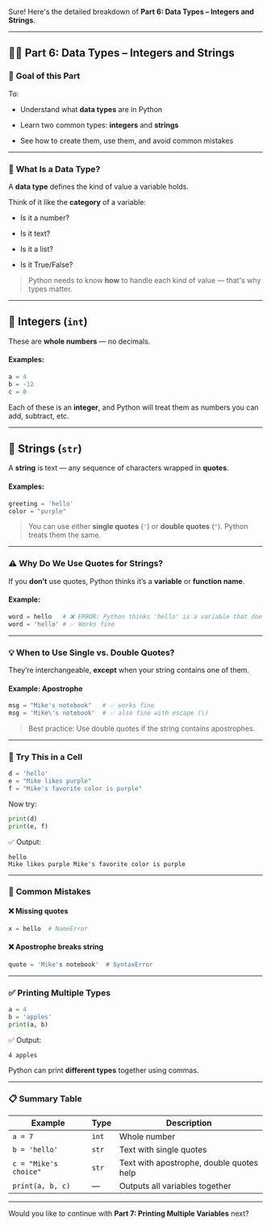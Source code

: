 Sure! Here's the detailed breakdown of **Part 6: Data Types – Integers and Strings**.

---

## 🔢📝 **Part 6: Data Types – Integers and Strings**

### 🎯 **Goal of this Part**

To:

- Understand what **data types** are in Python
    
- Learn two common types: **integers** and **strings**
    
- See how to create them, use them, and avoid common mistakes
    

---

### 🧠 **What Is a Data Type?**

A **data type** defines the kind of value a variable holds.

Think of it like the **category** of a variable:

- Is it a number?
    
- Is it text?
    
- Is it a list?
    
- Is it True/False?
    

> Python needs to know **how** to handle each kind of value — that's why types matter.

---

## 🔢 **Integers (`int`)**

These are **whole numbers** — no decimals.

#### Examples:

```python
a = 4
b = -12
c = 0
```

Each of these is an **integer**, and Python will treat them as numbers you can add, subtract, etc.

---

## 🧾 **Strings (`str`)**

A **string** is text — any sequence of characters wrapped in **quotes**.

#### Examples:

```python
greeting = 'hello'
color = "purple"
```

> You can use either **single quotes** (`'`) or **double quotes** (`"`). Python treats them the same.

---

### ⚠️ **Why Do We Use Quotes for Strings?**

If you **don’t** use quotes, Python thinks it’s a **variable** or **function name**.

#### Example:

```python
word = hello   # ❌ ERROR: Python thinks 'hello' is a variable that doesn't exist
word = 'hello' # ✅ Works fine
```

---

### 💡 **When to Use Single vs. Double Quotes?**

They’re interchangeable, **except** when your string contains one of them.

#### Example: Apostrophe

```python
msg = "Mike's notebook"   # ✅ works fine
msg = 'Mike\'s notebook'  # ✅ also fine with escape (\)
```

> Best practice: Use double quotes if the string contains apostrophes.

---

### 🧪 **Try This in a Cell**

```python
d = 'hello'
e = "Mike likes purple"
f = "Mike's favorite color is purple"
```

Now try:

```python
print(d)
print(e, f)
```

✅ Output:

```
hello
Mike likes purple Mike's favorite color is purple
```

---

### 🧱 **Common Mistakes**

#### ❌ Missing quotes

```python
x = hello  # NameError
```

#### ❌ Apostrophe breaks string

```python
quote = 'Mike's notebook'  # SyntaxError
```

---

### ✅ **Printing Multiple Types**

```python
a = 4
b = 'apples'
print(a, b)
```

✅ Output:

```
4 apples
```

Python can print **different types** together using commas.

---

### 📋 **Summary Table**

|Example|Type|Description|
|---|---|---|
|`a = 7`|`int`|Whole number|
|`b = 'hello'`|`str`|Text with single quotes|
|`c = "Mike's choice"`|`str`|Text with apostrophe, double quotes help|
|`print(a, b, c)`|—|Outputs all variables together|

---

Would you like to continue with **Part 7: Printing Multiple Variables** next?